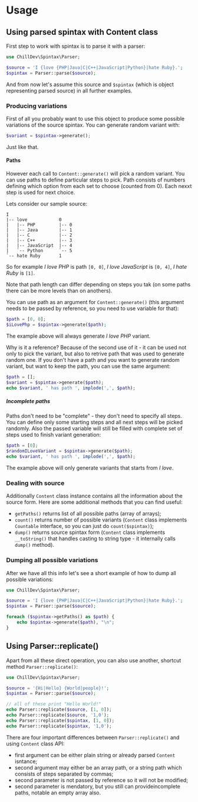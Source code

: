 <!---
# This file is part of the ChillDev Spintax library.
#
# @author Rafał Wrzeszcz <rafal.wrzeszcz@wrzasq.pl>
# @copyright 2014 © by Rafał Wrzeszcz - Wrzasq.pl.
# @version 0.0.2
# @since 0.0.1
# @package ChillDev\Spintax
-->

# Usage

## Using parsed spintax with Content class

First step to work with spintax is to parse it with a parser:

```php
use ChillDev\Spintax\Parser;

$source = 'I {love {PHP|Java|C|C++|JavaScript|Python}|hate Ruby}.';
$spintax = Parser::parse($source);
```

And from now let's assume this source and `$spintax` (which is object representing parsed source) in all further examples.

### Producing variations

First of all you probably want to use this object to produce some possible variations of the source spintax. You can generate random variant with:

```php
$variant = $spintax->generate();
```

Just like that.

#### Paths

However each call to `Content::generate()` will pick a random variant. You can use paths to define particular steps to pick. Path consists of numbers defining which option from each set to choose (counted from 0). Each nexxt step is used for next choice.

Lets consider our sample source:

```
I
|-- love            0
|   |-- PHP         |-- 0
|   |-- Java        |-- 1
|   |-- C           |-- 2
|   |-- C++         |-- 3
|   |-- JavaScript  |-- 4
|   `-- Python      `-- 5
`-- hate Ruby       1
```

So for example _I love PHP_ is path `[0, 0]`, _I love JavaScript_ is `[0, 4]`, _I hate Ruby_ is `[1]`.

Note that path length can differ depending on steps you tak (on some paths there can be more levels than on anothers).

You can use path as an argument for `Content::generate()` (this argument needs to be passed by reference, so you need to use variable for that):

```php
$path = [0, 0];
$iLovePhp = $spintax->generate($path);
```

The example above will always generate _I love PHP_ variant.

Why is it a reference? Because of the second use of it - it can be used not only to pick the variant, but also to retrive path that was used to generate random one. If you don't have a path and you want to generate random variant, but want to keep the path, you can use the same argument:

```php
$path = [];
$variant = $spintax->generate($path);
echo $variant, ' has path ', implode(',', $path);
```

##### Incomplete paths

Paths don't need to be "complete" - they don't need to specify all steps. You can define only some starting steps and all next steps will be picked randomly. Also the passed variable will still be filled with complete set of steps used to finish variant generation:

```php
$path = [0];
$randomILoveVariant = $spintax->generate($path);
echo $variant, ' has path ', implode(',', $path);
```

The example above will only generate variants that starts from _I love_.

### Dealing with source

Additionally `Content` class instance contains all the information about the source form. Here are some additional methods that you can find useful:

-   `getPaths()` returns list of all possible paths (array of arrays);
-   `count()` returns number of possible variants (`Content` class implements `Countable` interface, so you can just do `count($spintax)`);
-   `dump()` returns source spintax form (`Content` class implements `__toString()` that handles casting to string type - it internally calls `dump()` method).

### Dumping all possible variations

After we have all this info let's see a short example of how to dump all possible variations:

```php
use ChillDev\Spintax\Parser;

$source = 'I {love {PHP|Java|C|C++|JavaScript|Python}|hate Ruby}.';
$spintax = Parser::parse($source);

foreach ($spintax->getPaths() as $path) {
    echo $spintax->generate($path), "\n";
}
```

## Using Parser::replicate()

Apart from all these direct operation, you can also use another, shortcut method `Parser::replicate()`:

```php
use ChillDev\Spintax\Parser;

$source = '{Hi|Hello} {World|people}!';
$spintax = Parser::parse($source);

// all of these print "Hello World!"
echo Parser::replicate($source, [1, 0]);
echo Parser::replicate($source, '1,0');
echo Parser::replicate($spintax, [1, 0]);
echo Parser::replicate($spintax, '1,0');
```

There are four important differences between `Parser::replicate()` and using `Content` class API:

-   first argument can be either plain string or already parsed `Content` isntance;
-   second argument may either be an array path, or a string path which consists of steps separated by commas;
-   second parameter is not passed by reference so it will not be modified;
-   second parameter is mendatory, but you still can provideincomplete paths, notable an empty array also.
